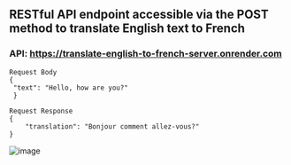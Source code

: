 ## RESTful API endpoint accessible via the POST method to translate English text to French

### API: https://translate-english-to-french-server.onrender.com

```
Request Body
{
 "text": "Hello, how are you?"
 }
```

```
Request Response
{
    "translation": "Bonjour comment allez-vous?"
}
```

![image](https://github.com/HimanshuGupta-p1/Translate-English-to-French-Server/assets/87177106/50f0fe65-f8be-498f-a708-32eb1d01396d)
